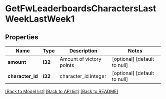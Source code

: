 # GetFwLeaderboardsCharactersLastWeekLastWeek1

## Properties
Name | Type | Description | Notes
------------ | ------------- | ------------- | -------------
**amount** | **i32** | Amount of victory points | [optional] [default to null]
**character_id** | **i32** | character_id integer | [optional] [default to null]

[[Back to Model list]](../README.md#documentation-for-models) [[Back to API list]](../README.md#documentation-for-api-endpoints) [[Back to README]](../README.md)


